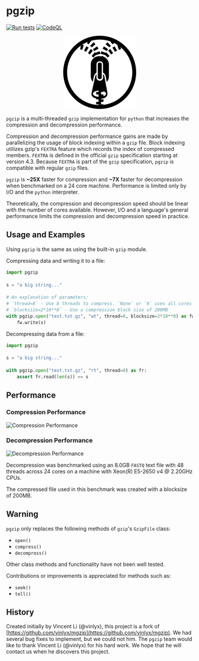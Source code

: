 # pgzip

[![Run tests](https://github.com/pgzip/pgzip/actions/workflows/python-tests.yml/badge.svg)](https://github.com/pgzip/pgzip/actions/workflows/python-tests.yml)
[![CodeQL](https://github.com/pgzip/pgzip/actions/workflows/codeql-analysis.yml/badge.svg)](https://github.com/pgzip/pgzip/actions/workflows/codeql-analysis.yml)

<p align="center">
  <img src="pgzip_logo.png" />
</p>

`pgzip` is a multi-threaded `gzip` implementation for `python` that increases the compression and decompression performance.

Compression and decompression performance gains are made by parallelizing the usage of block indexing within a `gzip` file. Block indexing utilizes gzip's `FEXTRA` feature which records the index of compressed members. `FEXTRA` is defined in the official `gzip` specification starting at version 4.3. Because `FEXTRA` is part of the `gzip` specification, `pgzip` is compatible with regular `gzip` files.

`pgzip` is **~25X** faster for compression and **~7X** faster for decompression when benchmarked on a 24 core machine. Performance is limited only by I/O and the `python` interpreter.

Theoretically, the compression and decompression speed should be linear with the number of cores available. However, I/O and a language's general performance limits the compression and decompression speed in practice.

## Usage and Examples

Using `pgzip` is the same as using the built-in `gzip` module.

Compressing data and writing it to a file:

```python
import pgzip

s = "a big string..."

# An explanation of parameters:
# `thread=8` - Use 8 threads to compress. `None` or `0` uses all cores (default)
# `blocksize=2*10**8` - Use a compression block size of 200MB
with pgzip.open("test.txt.gz", "wt", thread=8, blocksize=2*10**8) as fw:
    fw.write(s)
```

Decompressing data from a file:

```python
import pgzip

s = "a big string..."

with pgzip.open("test.txt.gz", "rt", thread=8) as fr:
    assert fr.read(len(s)) == s
```

## Performance

### Compression Performance

![Compression Performance](CompressionBenchmark.png)

### Decompression Performance

![Decompression Performance](DecompressionBenchmark.png)

Decompression was benchmarked using an 8.0GB `FASTQ` text file with 48 threads across 24 cores on a machine with Xeon(R) E5-2650 v4 @ 2.20GHz CPUs.

The compressed file used in this benchmark was created with a blocksize of 200MB.

## Warning

`pgzip` only replaces the following methods of `gzip`'s `GzipFile` class:

- `open()`
- `compress()`
- `decompress()`

Other class methods and functionality have not been well tested.

Contributions or improvements is appreciated for methods such as:

- `seek()`
- `tell()`

## History

Created initially by Vincent Li (@vinlyx), this project is a fork of [https://github.com/vinlyx/mgzip](https://github.com/vinlyx/mgzip). We had several bug fixes to implement, but we could not him. The `pgzip` team would like to thank Vincent Li (@vinlyx) for his hard work. We hope that he will contact us when he discovers this project.
